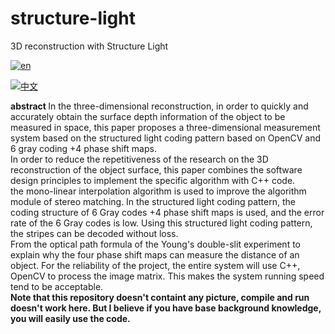 # structure-light
3D reconstruction with Structure Light

[![en](https://img.shields.io/badge/lang-en-blue.svg)](https://github.com/timbrist/structure-light/README.md)

[![中文](https://img.shields.io/badge/lang-中文-red.svg)](https://github.com/timbrist/structure-light/blob/main/README.cn.md)

<b>abstract </b>
In the three-dimensional reconstruction, in order to quickly and accurately obtain the surface depth information of the object to be measured in space, this paper proposes a three-dimensional measurement system based on the structured light coding pattern based on OpenCV and 6 gray coding +4 phase shift maps.  
In order to reduce the repetitiveness of the research on the 3D reconstruction of the object surface, this paper combines the software design principles to implement the specific algorithm with C++ code.  
the mono-linear interpolation algorithm is used to improve the algorithm module of stereo matching. In the structured light coding pattern, the coding structure of 6 Gray codes +4 phase shift maps is used, and the error rate of the 6 Gray codes is low. Using this structured light coding pattern, the stripes can be decoded without loss.  
From the optical path formula of the Young's double-slit experiment to explain why the four phase shift maps can measure the distance of an object. For the reliability of the project, the entire system will use C++, OpenCV to process the image matrix. This makes the system running speed tend to be acceptable.  
<b>Note that this repository doesn't containt any picture, compile and run doesn't work here. 
But I believe if you have base background knowledge, you will easily use the code.</b>